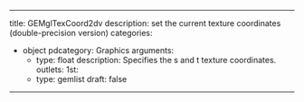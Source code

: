 
---
title: GEMglTexCoord2dv
description: set the current texture coordinates (double-precision version)
categories:
  - object
pdcategory: Graphics
arguments:
    - type: float
      description: Specifies the s and t texture coordinates.
outlets:
  1st:
    - type: gemlist
draft: false
---

